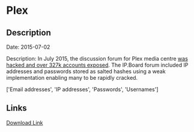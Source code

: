 # Plex

## Description

Date: 2015-07-02

Description:
In July 2015, the discussion forum for Plex media centre <a href="https://blog.plex.tv/2015/07/02/security-notice-forum-user-password-resets" target="_blank" rel="noopener">was hacked and over 327k accounts exposed</a>. The IP.Board forum included IP addresses and passwords stored as salted hashes using a weak implementation enabling many to be rapidly cracked.


['Email addresses', 'IP addresses', 'Passwords', 'Usernames']

## Links

[Download Link](https://link-to.net/1229997/760.2826168117804/dynamic/?r=aHR0cHM6Ly93d3cubWVkaWFmaXJlLmNvbS92aWV3L1dsVklNenNnNmp3R1NvOS9wbGV4LnR2L2ZpbGU=)